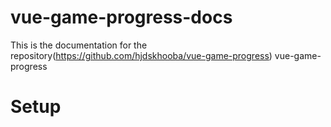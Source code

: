 # vue-game-progress-docs
This is the documentation for the repository(https://github.com/hjdskhooba/vue-game-progress) vue-game-progress
# Setup

